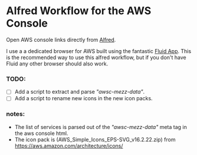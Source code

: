 # Alfred Workflow for the AWS Console

Open AWS console links directly from [Alfred](https://www.alfredapp.com/).

I use a a dedicated browser for AWS built using the fantastic [Fluid App](http://fluidapp.com/). 
This is the recommended way to use this alfred workflow, but if you don't have Fluid any other browser should also work.

### TODO:

* [ ] Add a script to extract and parse *"awsc-mezz-data"*.
* [ ] Add a script to rename new icons in the new icon packs.

### notes:

* The list of services is parsed out of the *"awsc-mezz-data"* meta tag in the aws console html.
* The icon pack is (AWS_Simple_Icons_EPS-SVG_v16.2.22.zip) from https://aws.amazon.com/architecture/icons/


